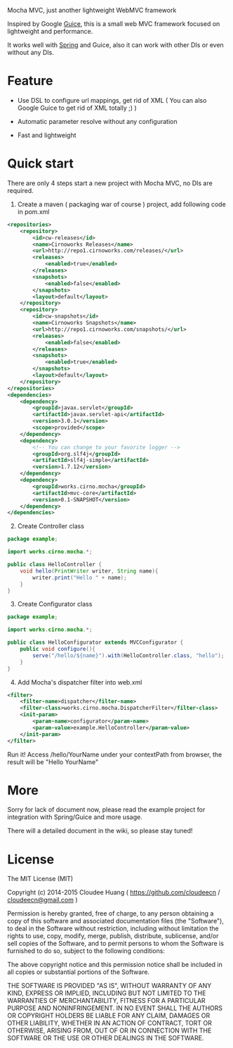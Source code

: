 Mocha MVC, just another lightweight WebMVC framework

Inspired by Google [Guice](https://github.com/google/guice), this is a small web MVC framework focused on lightweight and performance.

It works well with [Spring](https://spring.io) and Guice, also it can work with other DIs or even without any DIs.

# Feature

 * Use DSL to configure url mappings, get rid of XML ( You can also Google Guice to get rid of XML totally ;) )
 
 * Automatic parameter resolve without any configuration
 
 * Fast and lightweight
 

# Quick start

There are only 4 steps start a new project with Mocha MVC, no DIs are required.

 1) Create a maven ( packaging war of course ) project, add following code in pom.xml

``` xml
<repositories>
	<repository>
		<id>cw-releases</id>
		<name>Cirnoworks Releases</name>
		<url>http://repo1.cirnoworks.com/releases/</url>
		<releases>
			<enabled>true</enabled>
		</releases>
		<snapshots>
			<enabled>false</enabled>
		</snapshots>
		<layout>default</layout>
	</repository>
	<repository>
		<id>cw-snapshots</id>
		<name>Cirnoworks Snapshots</name>
		<url>http://repo1.cirnoworks.com/snapshots/</url>
		<releases>
			<enabled>false</enabled>
		</releases>
		<snapshots>
			<enabled>true</enabled>
		</snapshots>
		<layout>default</layout>
	</repository>
</repositories>
<dependencies>
	<dependency>
		<groupId>javax.servlet</groupId>
		<artifactId>javax.servlet-api</artifactId>
		<version>3.0.1</version>
		<scope>provided</scope>
	</dependency>
	<dependency>
		<!-- You can change to your favorite logger -->
		<groupId>org.slf4j</groupId>
		<artifactId>slf4j-simple</artifactId>
		<version>1.7.12</version>
	</dependency>
	<dependency>
		<groupId>works.cirno.mocha</groupId>
		<artifactId>mvc-core</artifactId>
		<version>0.1-SNAPSHOT</version>
	</dependency>
</dependencies>
```

 2) Create Controller class

``` java
package example;

import works.cirno.mocha.*;

public class HelloController {
	void hello(PrintWriter writer, String name){
		writer.print("Hello " + name);
	}
}
```

 3) Create Configurator class

``` java
package example;

import works.cirno.mocha.*;

public class HelloConfigurator extends MVCConfigurator {
	public void configure(){
		serve("/hello/${name}").with(HelloController.class, "hello");
	}
}
```

 4) Add Mocha's dispatcher filter into web.xml
``` xml
<filter>
	<filter-name>dispatcher</filter-name>
	<filter-class>works.cirno.mocha.DispatcherFilter</filter-class>
	<init-param>
		<param-name>configurator</param-name>
		<param-value>example.HelloController</param-value>
	</init-param>
</filter>
``` 

Run it! Access /hello/YourName under your contextPath from browser, the result will be "Hello YourName"

# More

Sorry for lack of document now, please read the example project for integration with Spring/Guice and more usage.

There will a detailed document in the wiki, so please stay tuned! 

# License

The MIT License (MIT)

Copyright (c) 2014-2015 Cloudee Huang ( https://github.com/cloudeecn / cloudeecn@gmail.com )

Permission is hereby granted, free of charge, to any person obtaining a copy
of this software and associated documentation files (the "Software"), to deal
in the Software without restriction, including without limitation the rights
to use, copy, modify, merge, publish, distribute, sublicense, and/or sell
copies of the Software, and to permit persons to whom the Software is
furnished to do so, subject to the following conditions:

The above copyright notice and this permission notice shall be included in all
copies or substantial portions of the Software.

THE SOFTWARE IS PROVIDED "AS IS", WITHOUT WARRANTY OF ANY KIND, EXPRESS OR
IMPLIED, INCLUDING BUT NOT LIMITED TO THE WARRANTIES OF MERCHANTABILITY,
FITNESS FOR A PARTICULAR PURPOSE AND NONINFRINGEMENT. IN NO EVENT SHALL THE
AUTHORS OR COPYRIGHT HOLDERS BE LIABLE FOR ANY CLAIM, DAMAGES OR OTHER
LIABILITY, WHETHER IN AN ACTION OF CONTRACT, TORT OR OTHERWISE, ARISING FROM,
OUT OF OR IN CONNECTION WITH THE SOFTWARE OR THE USE OR OTHER DEALINGS IN THE
SOFTWARE.

 